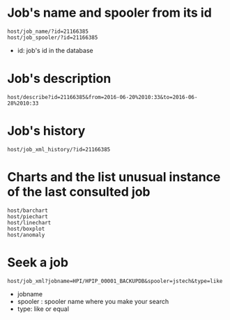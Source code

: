 # Job's name and spooler from its id

```
host/job_name/?id=21166385
host/job_spooler/?id=21166385
```

- id: job's id in the database 


# Job's description

```
host/describe?id=21166385&from=2016-06-20%2010:33&to=2016-06-28%2010:33
```


# Job's history

```
host/job_xml_history/?id=21166385
```

# Charts and the list unusual instance of the last consulted job

```
host/barchart
host/piechart
host/linechart
host/boxplot
host/anomaly
```

# Seek a job

```
host/job_xml?jobname=HPI/HPIP_00001_BACKUPDB&spooler=jstech&type=like
````
- jobname 
- spooler : spooler name where you make your search
- type: like or equal 

